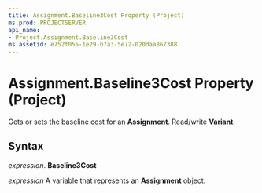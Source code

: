 ```yaml
---
title: Assignment.Baseline3Cost Property (Project)
ms.prod: PROJECTSERVER
api_name:
- Project.Assignment.Baseline3Cost
ms.assetid: e752f055-1e29-b7a3-5e72-020daa867388
---
```



# Assignment.Baseline3Cost Property (Project)

Gets or sets the baseline cost for an  **Assignment**. Read/write **Variant**.


## Syntax

 _expression_. **Baseline3Cost**

 _expression_ A variable that represents an **Assignment** object.


